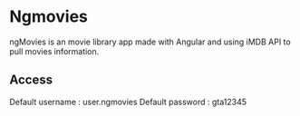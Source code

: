 # Ngmovies

ngMovies is an movie library app made with Angular and using iMDB API to pull movies information.

## Access
Default username : user.ngmovies
Default password : gta12345
